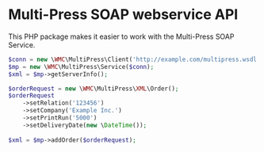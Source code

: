 # Multi-Press SOAP webservice API

This PHP package makes it easier to work with the Multi-Press SOAP Service.

```php
$conn = new \WMC\MultiPress\Client('http://example.com/multipress.wsdl', ['login' => 'example', 'password' => 'examplepassword']);
$mp = new \WMC\MultiPress\Service($conn);
$xml = $mp->getServerInfo();

$orderRequest = new \WMC\MultiPress\XML\Order();
$orderRequest
    ->setRelation('123456')
    ->setCompany('Example Inc.')
    ->setPrintRun('5000')
    ->setDeliveryDate(new \DateTime());
 
$xml = $mp->addOrder($orderRequest);
```
